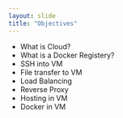 ```yaml
---
layout: slide
title: "Objectives"
---
```

- What is Cloud?
- What is a Docker Registery?
- SSH into VM
- File transfer to VM
- Load Balancing
- Reverse Proxy
- Hosting in VM
- Docker in VM

